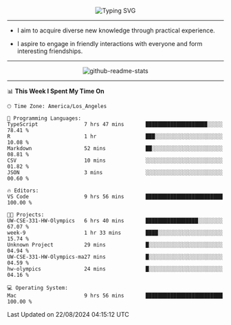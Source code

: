 <p align="center">
  <img src="https://readme-typing-svg.demolab.com?font=Fira+Code&weight=500&size=32&duration=2500&pause=1600&center=true&vCenter=true&random=false&width=1024&height=64&lines=Hi+there+%F0%9F%91%8B;I'm+delighted+you+could+make+it+here+%F0%9F%8E%89;I'm+Harry%2C+a+college+student+still+finding+my+way" alt="Typing SVG" />
</p>


---


- I aim to acquire diverse new knowledge through practical experience.

- I aspire to engage in friendly interactions with everyone and form interesting friendships.


---


<p align="center">
  <img src="https://github-readme-stats.vercel.app/api?username=Harry-Jing&show_icons=true" alt="github-readme-stats"/>
</p>


---

<!--START_SECTION:waka-->
📊 **This Week I Spent My Time On** 

```text
🕑︎ Time Zone: America/Los_Angeles

💬 Programming Languages: 
TypeScript               7 hrs 47 mins       ████████████████████░░░░░   78.41 % 
R                        1 hr                ███░░░░░░░░░░░░░░░░░░░░░░   10.08 % 
Markdown                 52 mins             ██░░░░░░░░░░░░░░░░░░░░░░░   08.81 % 
CSV                      10 mins             ░░░░░░░░░░░░░░░░░░░░░░░░░   01.82 % 
JSON                     3 mins              ░░░░░░░░░░░░░░░░░░░░░░░░░   00.60 % 

🔥 Editors: 
VS Code                  9 hrs 56 mins       █████████████████████████   100.00 % 

🐱‍💻 Projects: 
UW-CSE-331-HW-Olympics   6 hrs 40 mins       █████████████████░░░░░░░░   67.07 % 
week-9                   1 hr 33 mins        ████░░░░░░░░░░░░░░░░░░░░░   15.74 % 
Unknown Project          29 mins             █░░░░░░░░░░░░░░░░░░░░░░░░   04.94 % 
UW-CSE-331-HW-Olympics-ma27 mins             █░░░░░░░░░░░░░░░░░░░░░░░░   04.59 % 
hw-olympics              24 mins             █░░░░░░░░░░░░░░░░░░░░░░░░   04.16 % 

💻 Operating System: 
Mac                      9 hrs 56 mins       █████████████████████████   100.00 % 
```


 Last Updated on 22/08/2024 04:15:12 UTC
<!--END_SECTION:waka-->

